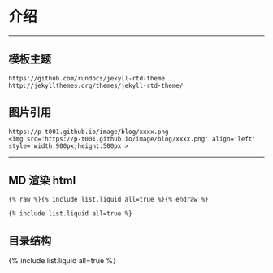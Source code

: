 

# 介绍

---

## 模板主题
```
https://github.com/rundocs/jekyll-rtd-theme
http://jekyllthemes.org/themes/jekyll-rtd-theme/
```

## 图片引用
```
https://p-t001.github.io/image/blog/xxxx.png
<img src='https://p-t001.github.io/image/blog/xxxx.png' align='left' style='width:900px;height:500px'>
```

---

## MD 渲染 html
```
{% raw %}{% include list.liquid all=true %}{% endraw %}

{% include list.liquid all=true %}
```



## 目录结构

{% include list.liquid all=true %}